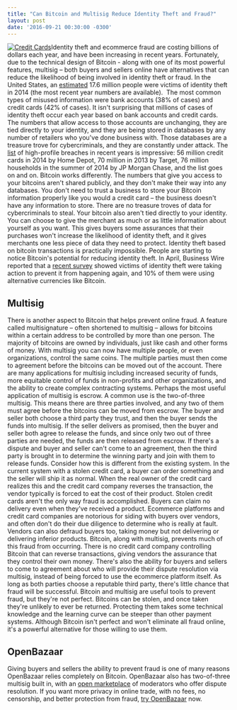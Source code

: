 ```yaml
---
title: "Can Bitcoin and Multisig Reduce Identity Theft and Fraud?" 
layout: post
date: '2016-09-21 00:30:00 -0300'
---
```

        
 [![Credit Cards](https://blog.openbazaar.org/wp-content/uploads/2016/09/creditcards.jpg)](https://blog.openbazaar.org/wp-content/uploads/2016/09/creditcards.jpg)Identity theft and ecommerce fraud are costing billions of dollars each year, and have been increasing in recent years. Fortunately, due to the technical design of Bitcoin - along with one of its most powerful features, multisig – both buyers and sellers online have alternatives that can reduce the likelihood of being involved in identity theft or fraud. In the United States, an [estimated](http://www.bjs.gov/content/pub/pdf/vit14.pdf) 17.6 million people were victims of identity theft in 2014 (the most recent year numbers are available).  The most common types of misused information were bank accounts (38% of cases) and credit cards (42% of cases). It isn't surprising that millions of cases of identity theft occur each year based on bank accounts and credit cards. The numbers that allow access to those accounts are unchanging, they are tied directly to your identity, and they are being stored in databases by any number of retailers who you've done business with. Those databases are a treasure trove for cybercriminals, and they are constantly under attack. The [list](http://www.huffingtonpost.com/entry/biggest-worst-data-breaches-hacks_us_55d4b5a5e4b07addcb44fd9e) of high-profile breaches in recent years is impressive: 56 million credit cards in 2014 by Home Depot, 70 million in 2013 by Target, 76 million households in the summer of 2014 by JP Morgan Chase, and the list goes on and on. Bitcoin works differently. The numbers that give you access to your bitcoins aren't shared publicly, and they don't make their way into any databases. You don't need to trust a business to store your Bitcoin information properly like you would a credit card – the business doesn't have any information to store. There are no treasure troves of data for cybercriminals to steal. Your bitcoin also aren't tied directly to your identity. You can choose to give the merchant as much or as little information about yourself as you want. This gives buyers some assurances that their purchases won't increase the likelihood of identity theft, and it gives merchants one less piece of data they need to protect. Identity theft based on bitcoin transactions is practically impossible. People are starting to notice Bitcoin's potential for reducing identity theft. In April, Business Wire reported that a [recent survey](http://www.businesswire.com/news/home/20160421005455/en/Survey-Americans-Expect-Identity-Theft-Financial-Loss) showed victims of identity theft were taking action to prevent it from happening again, and 10% of them were using alternative currencies like Bitcoin.

Multisig
--------

There is another aspect to Bitcoin that helps prevent online fraud. A feature called multisignature – often shortened to multisig – allows for bitcoins within a certain address to be controlled by more than one person. The majority of bitcoins are owned by individuals, just like cash and other forms of money. With multisig you can now have multiple people, or even organizations, control the same coins. The multiple parties must then come to agreement before the bitcoins can be moved out of the account. There are many applications for multisig including increased security of funds, more equitable control of funds in non-profits and other organizations, and the ability to create complex contracting systems. Perhaps the most useful application of multisig is escrow. A common use is the two-of-three multisig. This means there are three parties involved, and any two of them must agree before the bitcoins can be moved from escrow. The buyer and seller both choose a third party they trust, and then the buyer sends the funds into multisig. If the seller delivers as promised, then the buyer and seller both agree to release the funds, and since only two out of three parties are needed, the funds are then released from escrow. If there's a dispute and buyer and seller can't come to an agreement, then the third party is brought in to determine the winning party and join with them to release funds. Consider how this is different from the existing system. In the current system with a stolen credit card, a buyer can order something and the seller will ship it as normal. When the real owner of the credit card realizes this and the credit card company reverses the transaction, the vendor typically is forced to eat the cost of their product. Stolen credit cards aren't the only way fraud is accomplished. Buyers can claim no delivery even when they've received a product. Ecommerce platforms and credit card companies are notorious for siding with buyers over vendors, and often don't do their due diligence to determine who is really at fault. Vendors can also defraud buyers too, taking money but not delivering or delivering inferior products. Bitcoin, along with multisig, prevents much of this fraud from occurring. There is no credit card company controlling Bitcoin that can reverse transactions, giving vendors the assurance that they control their own money. There's also the ability for buyers and sellers to come to agreement about who will provide their dispute resolution via multisig, instead of being forced to use the ecommerce platform itself. As long as both parties choose a reputable third party, there's little chance that fraud will be successful. Bitcoin and multisig are useful tools to prevent fraud, but they're not perfect. Bitcoins can be stolen, and once taken they're unlikely to ever be returned. Protecting them takes some technical knowledge and the learning curve can be steeper than other payment systems. Although Bitcoin isn't perfect and won't eliminate all fraud online, it's a powerful alternative for those willing to use them.

OpenBazaar
----------

Giving buyers and sellers the ability to prevent fraud is one of many reasons OpenBazaar relies completely on Bitcoin. OpenBazaar also has two-of-three multisig built in, with an [open marketplace](https://duosear.ch/moderators) of moderators who offer dispute resolution. If you want more privacy in online trade, with no fees, no censorship, and better protection from fraud, [try OpenBazaar](https://openbazaar.org/) now. 